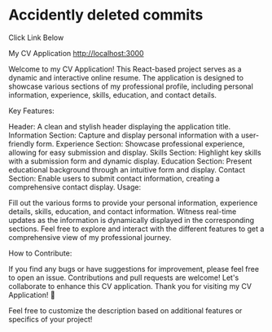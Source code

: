 # Accidently deleted commits
Click Link Below

My CV Application
 [http://localhost:3000](http://localhost:3000) 

Welcome to my CV Application! This React-based project serves as a dynamic and interactive online resume. The application is designed to showcase various sections of my professional profile, including personal information, experience, skills, education, and contact details.

Key Features:

Header: A clean and stylish header displaying the application title.
Information Section: Capture and display personal information with a user-friendly form.
Experience Section: Showcase professional experience, allowing for easy submission and display.
Skills Section: Highlight key skills with a submission form and dynamic display.
Education Section: Present educational background through an intuitive form and display.
Contact Section: Enable users to submit contact information, creating a comprehensive contact display.
Usage:

Fill out the various forms to provide your personal information, experience details, skills, education, and contact information.
Witness real-time updates as the information is dynamically displayed in the corresponding sections.
Feel free to explore and interact with the different features to get a comprehensive view of my professional journey.

How to Contribute:

If you find any bugs or have suggestions for improvement, please feel free to open an issue.
Contributions and pull requests are welcome! Let's collaborate to enhance this CV application.
Thank you for visiting my CV Application! 🚀

Feel free to customize the description based on additional features or specifics of your project!
